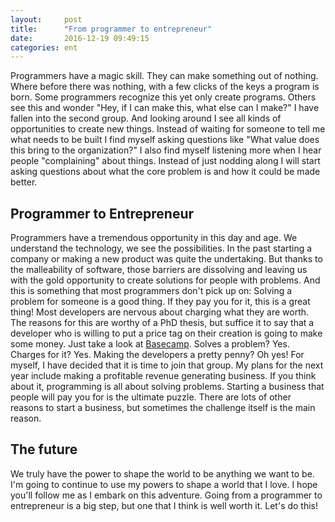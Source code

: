 ```yaml
---
layout:     post
title:      "From programmer to entrepreneur"
date:       2016-12-19 09:49:15
categories: ent
---
```

Programmers have a magic skill. They can make something out of nothing. Where before there was nothing, with a few clicks of the keys a program is born. Some programmers recognize this yet only create programs. Others see this and wonder "Hey, if I can make this, what else can I make?" I have fallen into the second group. And looking around I see all kinds of opportunities to create new things. Instead of waiting for someone to tell me what needs to be built I find myself asking questions like "What value does this bring to the organization?" I also find myself listening more when I hear people "complaining" about things. Instead of just nodding along I will start asking questions about what the core problem is and how it could be made better. 

## Programmer to Entrepreneur

Programmers have a tremendous opportunity in this day and age. We understand the technology, we see the possibilities. In the past starting a company or making a new product was quite the undertaking. But thanks to the malleability of software, those barriers are dissolving and leaving us with the gold opportunity to create solutions for people with problems. And this is something that most programmers don't pick up on: Solving a problem for someone is a good thing. If they pay you for it, this is a great thing! Most developers are nervous about charging what they are worth. The reasons for this are worthy of a PhD thesis, but suffice it to say that a developer who is willing to put a price tag on their creation is going to make some money. Just take a look at [Basecamp](https://basecamp.com/). Solves a problem? Yes. Charges for it? Yes. Making the developers a pretty penny? Oh yes! For myself, I have decided that it is time to join that group. My plans for the next year include making a profitable revenue generating business. If you think about it, programming is all about solving problems. Starting a business that people will pay you for is the ultimate puzzle. There are lots of other reasons to start a business, but sometimes the challenge itself is the main reason. 

## The future

We truly have the power to shape the world to be anything we want to be. I'm going to continue to use my powers to shape a world that I love. I hope you'll follow me as I embark on this adventure. Going from a programmer to entrepreneur is a big step, but one that I think is well worth it. Let's do this!  
